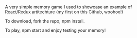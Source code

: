 A very simple memory game I used to showcase an example of React/Redux artitechture (my first on this Github, woohoo!)

To download, fork the repo, npm install.

To play, npm start and enjoy testing your memory!
